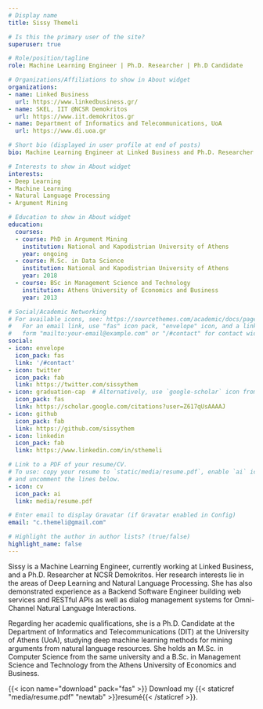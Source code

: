 ```yaml
---
# Display name
title: Sissy Themeli

# Is this the primary user of the site?
superuser: true

# Role/position/tagline
role: Machine Learning Engineer | Ph.D. Researcher | Ph.D Candidate

# Organizations/Affiliations to show in About widget
organizations:
- name: Linked Business
  url: https://www.linkedbusiness.gr/
- name: SKEL, IIT @NCSR Demokritos
  url: https://www.iit.demokritos.gr
- name: Department of Informatics and Telecommunications, UoA
  url: https://www.di.uoa.gr

# Short bio (displayed in user profile at end of posts)
bio: Machine Learning Engineer at Linked Business and Ph.D. Researcher at the SKEL Lab of IIT at NCSR Demokritos studying deep machine learning methods for mining arguments from natural language resources. 

# Interests to show in About widget
interests:
- Deep Learning
- Machine Learning
- Natural Language Processing
- Argument Mining

# Education to show in About widget
education:
  courses:
  - course: PhD in Argument Mining
    institution: National and Kapodistrian University of Athens
    year: ongoing
  - course: M.Sc. in Data Science
    institution: National and Kapodistrian University of Athens
    year: 2018
  - course: BSc in Management Science and Technology
    institution: Athens University of Economics and Business
    year: 2013

# Social/Academic Networking
# For available icons, see: https://sourcethemes.com/academic/docs/page-builder/#icons
#   For an email link, use "fas" icon pack, "envelope" icon, and a link in the
#   form "mailto:your-email@example.com" or "/#contact" for contact widget.
social:
- icon: envelope
  icon_pack: fas
  link: '/#contact'
- icon: twitter
  icon_pack: fab
  link: https://twitter.com/sissythem
- icon: graduation-cap  # Alternatively, use `google-scholar` icon from `ai` icon pack
  icon_pack: fas
  link: https://scholar.google.com/citations?user=Z617qUsAAAAJ
- icon: github
  icon_pack: fab
  link: https://github.com/sissythem
- icon: linkedin
  icon_pack: fab
  link: https://www.linkedin.com/in/sthemeli

# Link to a PDF of your resume/CV.
# To use: copy your resume to `static/media/resume.pdf`, enable `ai` icons in `params.toml`, 
# and uncomment the lines below.
- icon: cv
  icon_pack: ai
  link: media/resume.pdf

# Enter email to display Gravatar (if Gravatar enabled in Config)
email: "c.themeli@gmail.com"

# Highlight the author in author lists? (true/false)
highlight_name: false
---
```


Sissy is a Machine Learning Engineer, currently working at Linked Business, and a Ph.D. Researcher at NCSR Demokritos. Her research interests lie in the areas of Deep Learning and Natural Language Processing. She has also demonstrated experience as a Backend Software Engineer building web services and RESTful APIs as well as dialog management systems for Omni-Channel Natural Language Interactions.

Regarding her academic qualifications, she is a Ph.D. Candidate at the Department of Informatics and Telecommunications (DIT) at the University of Athens (UoA), studying deep machine learning methods for mining arguments from natural language resources. She holds an M.Sc. in Computer Science from the same university and a B.Sc. in Management Science and Technology from the Athens University of Economics and Business. 

{{< icon name="download" pack="fas" >}} Download my {{< staticref "media/resume.pdf" "newtab" >}}resumé{{< /staticref >}}.
